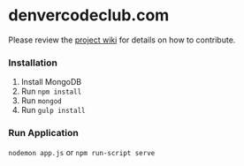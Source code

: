 # denvercodeclub.com

Please review the [project wiki](https://github.com/denvercodeclub/denvercodeclub-com/wiki) for details on how to contribute.

### Installation
1. Install MongoDB
2. Run `npm install`
3. Run `mongod`
4. Run `gulp install`

### Run Application
`nodemon app.js` or `npm run-script serve`
